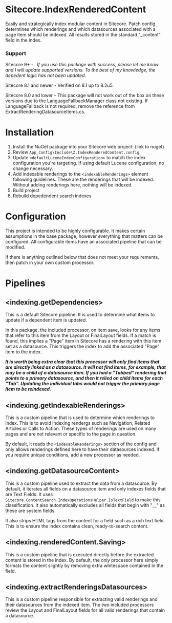 # Sitecore.IndexRenderedContent

Easily and strategically index modular content in Sitecore. Patch config determines which renderings and which datasources associated with a page item should be indexed. All results stored in the standard "_content" field in the index.

### Support

Sitecore 9+ - _. If you use this package with success, please let me know and I will update supported versions. To the best of my knowledge, the depedent logic has not been updated._

Sitecore 8.1 and newer - Verified on 8.1 up to 8.2u5. 

Sitecore 8.0 and lower - This package will not work out of the box on these versions due to the LanguageFallbackManager class not existing. If LanguageFallback is not required, remove the reference from ExtractRenderingDatasourceItems.cs.

# Installation

1. Install the NuGet package into your Sitecore web project: (link to nuget)
2. Review `App_Config\Include\Z.IndexRenderedContent.config`
3. Update `<defaultLuceneIndexConfiguration>` to match the index configuration you're targeting. If using default Lucene configuration, no change necessary.
4. Add indexable renderings to the `<indexableRenderings>` element following guidelines. These are the renderings that will be indexed. Without adding renderings here, nothing will be indexed.
5. Build project
6. Rebuild depedendent search indexes

# Configuration

This project is intended to be highly configurable. It makes certain assumptions in the base package, however everything that matters can be configured. All configurable items have an associated pipeline that can be modified.

If there is anything outlined below that does not meet your requirements, then patch in your own custom processor.

# Pipelines

## <indexing.getDependencies>

This is a default Sitecore pipeline. It is used to determine what items to update if a dependent item is updated. 

In this package, the included processor, on item save, looks for any items that refer to this item from the Layout or FinalLayout fields. If a match is found, this implies a "Page" item in Sitecore has a rendering with this item set as a datasource. This triggers the index to add the associated "Page" item to the index.

***It is worth being extra clear that this processor will only find items that are directly linked as a datasource. It will not find items, for example, that may be a child of a datasource item. If you had a "Tabbed" rendering that points to a primary datasource, and then it relied on child items for each "Tab". Updating the individual tabs would not trigger the primary page item to be reindexed.***

## <indexing.getIndexableRenderings>

This is a custom pipeline that is used to determine which renderings to index. This is to avoid indexing rendergs such as Navigation, Related Articles or Calls to Action. These types of renderings are used on many pages and are not relevant or specific to the page in question.

By default, it reads the `<indexableRenderings>` section of the config and only allows renderings defined here to have their datasources indexed. If you require unique conditions, add a new processor as needed.

## <indexing.getDatasourceContent>

This is a custom pipeline used to extract the data from a datasource. By default, it iterates all fields on a datasource item and only indexes fields that are Text Fields. It uses `Sitecore.ContentSearch.IndexOperationsHelper.IsTextField` to make this classification. It also automatically excludes all fields that begin with "__" as these are system fields.

It also strips HTML tags from the content for a field such as a rich text field. This is to ensure the index contains clean, ready-to-search content.

## <indexing.renderedContent.Saving>

This is a custom pipeline that is executed directly before the extracted content is stored in the index. By default, the only processor here simply formats the content slightly by removing extra whitespace contained in the field.

## <indexing.extractRenderingsDatasources>

This is a custom pipeline responsible for extracting valid renderings and their datasources from the indexed item. The two included processors review the Layout and FinalLayout fields for all valid renderings that contain a datasource. 